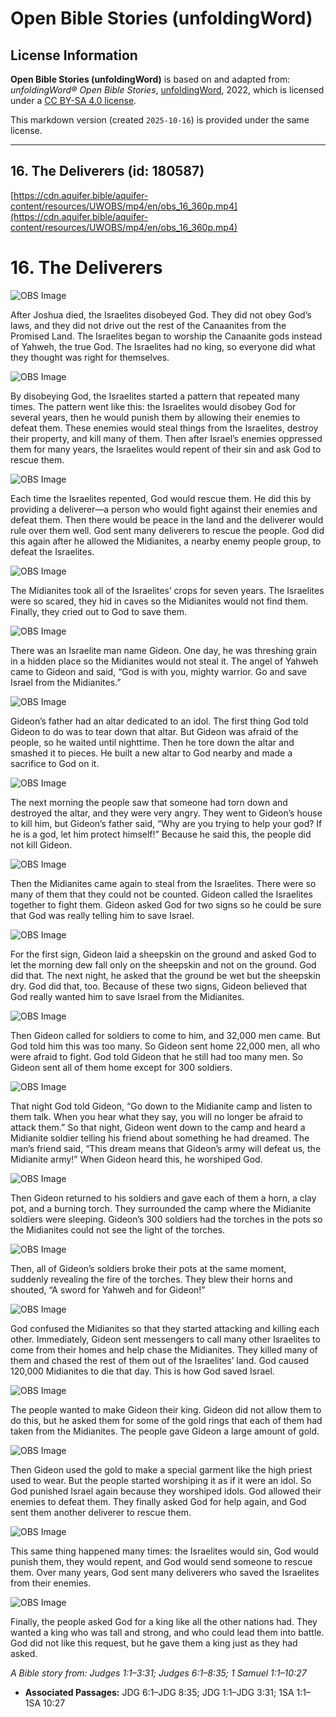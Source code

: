 # Open Bible Stories (unfoldingWord)

## License Information

**Open Bible Stories (unfoldingWord)** is based on and adapted from: _unfoldingWord® Open Bible Stories_, [unfoldingWord](https://unfoldingword.org/utw), 2022, which is licensed under a [CC BY-SA 4.0 license](https://creativecommons.org/licenses/by-sa/4.0/legalcode.en).

This markdown version (created `2025-10-16`) is provided under the same license.



--------------------------------

## 16. The Deliverers (id: 180587)

[https://cdn.aquifer.bible/aquifer-content/resources/UWOBS/mp4/en/obs_16_360p.mp4](https://cdn.aquifer.bible/aquifer-content/resources/UWOBS/mp4/en/obs_16_360p.mp4)

16\. The Deliverers
===================

![OBS Image](https://cdn.aquifer.bible/aquifer-content/resources/UWOBS/jpg/360px/obs-en-16-01.jpg)

After Joshua died, the Israelites disobeyed God. They did not obey God’s laws, and they did not drive out the rest of the Canaanites from the Promised Land. The Israelites began to worship the Canaanite gods instead of Yahweh, the true God. The Israelites had no king, so everyone did what they thought was right for themselves.

![OBS Image](https://cdn.aquifer.bible/aquifer-content/resources/UWOBS/jpg/360px/obs-en-16-02.jpg)

By disobeying God, the Israelites started a pattern that repeated many times. The pattern went like this: the Israelites would disobey God for several years, then he would punish them by allowing their enemies to defeat them. These enemies would steal things from the Israelites, destroy their property, and kill many of them. Then after Israel’s enemies oppressed them for many years, the Israelites would repent of their sin and ask God to rescue them.

![OBS Image](https://cdn.aquifer.bible/aquifer-content/resources/UWOBS/jpg/360px/obs-en-16-03.jpg)

Each time the Israelites repented, God would rescue them. He did this by providing a deliverer—a person who would fight against their enemies and defeat them. Then there would be peace in the land and the deliverer would rule over them well. God sent many deliverers to rescue the people. God did this again after he allowed the Midianites, a nearby enemy people group, to defeat the Israelites.

![OBS Image](https://cdn.aquifer.bible/aquifer-content/resources/UWOBS/jpg/360px/obs-en-16-04.jpg)

The Midianites took all of the Israelites’ crops for seven years. The Israelites were so scared, they hid in caves so the Midianites would not find them. Finally, they cried out to God to save them.

![OBS Image](https://cdn.aquifer.bible/aquifer-content/resources/UWOBS/jpg/360px/obs-en-16-05.jpg)

There was an Israelite man name Gideon. One day, he was threshing grain in a hidden place so the Midianites would not steal it. The angel of Yahweh came to Gideon and said, “God is with you, mighty warrior. Go and save Israel from the Midianites.”

![OBS Image](https://cdn.aquifer.bible/aquifer-content/resources/UWOBS/jpg/360px/obs-en-16-06.jpg)

Gideon’s father had an altar dedicated to an idol. The first thing God told Gideon to do was to tear down that altar. But Gideon was afraid of the people, so he waited until nighttime. Then he tore down the altar and smashed it to pieces. He built a new altar to God nearby and made a sacrifice to God on it.

![OBS Image](https://cdn.aquifer.bible/aquifer-content/resources/UWOBS/jpg/360px/obs-en-16-07.jpg)

The next morning the people saw that someone had torn down and destroyed the altar, and they were very angry. They went to Gideon’s house to kill him, but Gideon’s father said, “Why are you trying to help your god? If he is a god, let him protect himself!” Because he said this, the people did not kill Gideon.

![OBS Image](https://cdn.aquifer.bible/aquifer-content/resources/UWOBS/jpg/360px/obs-en-16-08.jpg)

Then the Midianites came again to steal from the Israelites. There were so many of them that they could not be counted. Gideon called the Israelites together to fight them. Gideon asked God for two signs so he could be sure that God was really telling him to save Israel.

![OBS Image](https://cdn.aquifer.bible/aquifer-content/resources/UWOBS/jpg/360px/obs-en-16-09.jpg)

For the first sign, Gideon laid a sheepskin on the ground and asked God to let the morning dew fall only on the sheepskin and not on the ground. God did that. The next night, he asked that the ground be wet but the sheepskin dry. God did that, too. Because of these two signs, Gideon believed that God really wanted him to save Israel from the Midianites.

![OBS Image](https://cdn.aquifer.bible/aquifer-content/resources/UWOBS/jpg/360px/obs-en-16-10.jpg)

Then Gideon called for soldiers to come to him, and 32,000 men came. But God told him this was too many. So Gideon sent home 22,000 men, all who were afraid to fight. God told Gideon that he still had too many men. So Gideon sent all of them home except for 300 soldiers.

![OBS Image](https://cdn.aquifer.bible/aquifer-content/resources/UWOBS/jpg/360px/obs-en-16-11.jpg)

That night God told Gideon, “Go down to the Midianite camp and listen to them talk. When you hear what they say, you will no longer be afraid to attack them.” So that night, Gideon went down to the camp and heard a Midianite soldier telling his friend about something he had dreamed. The man’s friend said, “This dream means that Gideon’s army will defeat us, the Midianite army!” When Gideon heard this, he worshiped God.

![OBS Image](https://cdn.aquifer.bible/aquifer-content/resources/UWOBS/jpg/360px/obs-en-16-12.jpg)

Then Gideon returned to his soldiers and gave each of them a horn, a clay pot, and a burning torch. They surrounded the camp where the Midianite soldiers were sleeping. Gideon’s 300 soldiers had the torches in the pots so the Midianites could not see the light of the torches.

![OBS Image](https://cdn.aquifer.bible/aquifer-content/resources/UWOBS/jpg/360px/obs-en-16-13.jpg)

Then, all of Gideon’s soldiers broke their pots at the same moment, suddenly revealing the fire of the torches. They blew their horns and shouted, “A sword for Yahweh and for Gideon!”

![OBS Image](https://cdn.aquifer.bible/aquifer-content/resources/UWOBS/jpg/360px/obs-en-16-14.jpg)

God confused the Midianites so that they started attacking and killing each other. Immediately, Gideon sent messengers to call many other Israelites to come from their homes and help chase the Midianites. They killed many of them and chased the rest of them out of the Israelites’ land. God caused 120,000 Midianites to die that day. This is how God saved Israel.

![OBS Image](https://cdn.aquifer.bible/aquifer-content/resources/UWOBS/jpg/360px/obs-en-16-15.jpg)

The people wanted to make Gideon their king. Gideon did not allow them to do this, but he asked them for some of the gold rings that each of them had taken from the Midianites. The people gave Gideon a large amount of gold.

![OBS Image](https://cdn.aquifer.bible/aquifer-content/resources/UWOBS/jpg/360px/obs-en-16-16.jpg)

Then Gideon used the gold to make a special garment like the high priest used to wear. But the people started worshiping it as if it were an idol. So God punished Israel again because they worshiped idols. God allowed their enemies to defeat them. They finally asked God for help again, and God sent them another deliverer to rescue them.

![OBS Image](https://cdn.aquifer.bible/aquifer-content/resources/UWOBS/jpg/360px/obs-en-16-17.jpg)

This same thing happened many times: the Israelites would sin, God would punish them, they would repent, and God would send someone to rescue them. Over many years, God sent many deliverers who saved the Israelites from their enemies.

![OBS Image](https://cdn.aquifer.bible/aquifer-content/resources/UWOBS/jpg/360px/obs-en-16-18.jpg)

Finally, the people asked God for a king like all the other nations had. They wanted a king who was tall and strong, and who could lead them into battle. God did not like this request, but he gave them a king just as they had asked.

*A Bible story from: Judges 1:1–3:31; Judges 6:1–8:35; 1 Samuel 1:1–10:27*

* **Associated Passages:** JDG 6:1–JDG 8:35; JDG 1:1–JDG 3:31; 1SA 1:1–1SA 10:27

